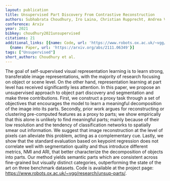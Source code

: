 ```yaml
---
layout: publication
title: Unsupervised Part Discovery From Contrastive Reconstruction
authors: Subhabrata Choudhury, Iro Laina, Christian Rupprecht, Andrea Vedaldi
conference: Arxiv
year: 2021
bibkey: choudhury2021unsupervised
citations: 21
additional_links: [{name: Code, url: 'https://www.robots.ox.ac.uk/~vgg/research/unsup-parts/'},
  {name: Paper, url: 'https://arxiv.org/abs/2111.06349'}]
tags: ["Unsupervised"]
short_authors: Choudhury et al.
---
```

The goal of self-supervised visual representation learning is to learn
strong, transferable image representations, with the majority of research
focusing on object or scene level. On the other hand, representation learning
at part level has received significantly less attention. In this paper, we
propose an unsupervised approach to object part discovery and segmentation and
make three contributions. First, we construct a proxy task through a set of
objectives that encourages the model to learn a meaningful decomposition of the
image into its parts. Secondly, prior work argues for reconstructing or
clustering pre-computed features as a proxy to parts; we show empirically that
this alone is unlikely to find meaningful parts; mainly because of their low
resolution and the tendency of classification networks to spatially smear out
information. We suggest that image reconstruction at the level of pixels can
alleviate this problem, acting as a complementary cue. Lastly, we show that the
standard evaluation based on keypoint regression does not correlate well with
segmentation quality and thus introduce different metrics, NMI and ARI, that
better characterize the decomposition of objects into parts. Our method yields
semantic parts which are consistent across fine-grained but visually distinct
categories, outperforming the state of the art on three benchmark datasets.
Code is available at the project page:
https://www.robots.ox.ac.uk/~vgg/research/unsup-parts/.